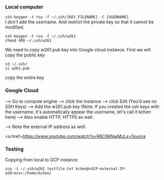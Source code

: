 
### Local computer 

`ssh-keygen -t rsa -f ~/.ssh/[KEY_FILENAME] -C [USERNAME]`  
I don't add the username. And restrict the private key so that it cannot be modified. 
```
ssh-keygen -t rsa -f ~/.ssh/w261 
chmod 400 ~/.ssh/w261
```

We need to copy w261.pub key into Google cloud instance. First we will copy the public key 
```
cd ~/.ssh/
vi w261.pub
```
copy the entire key 

### Google Cloud 

--> Go to compute engine 
--> click the instance 
--> click Edit (You'd see no SSH Keys) 
--> Add the w261.pub key (Note: If you created the ssh keys with the username, it's automatically appear the username, let's call it kchen here)
--> Also enable HTTP, HTTPS as well. 

--> Note the external IP address as well. 

<a href=https://www.youtube.com/watch?v=R8C66NwMJLs>Source</a>

### Testing 
Copying from local to GCP instance 
```
scp -i ~/.ssh/w261 testfile.txt kchen@<GCP-external-IP-address>:/home/kchen/
```





